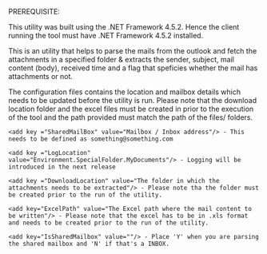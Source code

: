 PREREQUISITE:

This utility was built using the .NET Framework 4.5.2. Hence the client running the tool must have .NET Framework 4.5.2 installed.


This is an utility that helps to parse the mails from the outlook and fetch the attachments in a specified folder & extracts the sender, subject, mail content (body), received time and a flag that speficies whether the mail has attachments or not.

The configuration files contains the location and mailbox details which needs to be updated before the utility is run. Please note that the download location folder and the excel files must be created in prior to the execution of the tool and the path provided must match the path of the files/ folders.

    <add key ="SharedMailBox" value="Mailbox / Inbox address"/> - This needs to be defined as something@something.com
    
    <add key ="LogLocation" value="Environment.SpecialFolder.MyDocuments"/> - Logging will be introduced in the next release
    
    <add key ="DownloadLocation" value="The folder in which the attachments needs to be extracted"/> - Please note tha the folder must be created prior to the run of the utility.
    
    <add key="ExcelPath" value="The Excel path where the mail content to be written"/> - Please note that the excel has to be in .xls format and needs to be created prior to the run of the utility.
    
    <add key="IsSharedMailbox" value=""/> - Place 'Y' when you are parsing the shared mailbox and 'N' if that's a INBOX.
